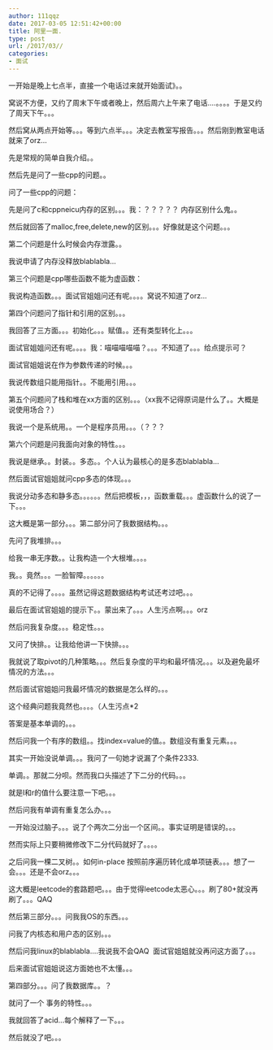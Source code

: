 ```yaml
---
author: 111qqz
date: 2017-03-05 12:51:42+00:00
title: 阿里一面.
type: post
url: /2017/03//
categories:
- 面试
---
```


一开始是晚上七点半，直接一个电话过来就开始面试》。。

窝说不方便，又约了周末下午或者晚上，然后周六上午来了电话....。。。。于是又约了周天下午。。。

然后窝从两点开始等。。。等到六点半。。。决定去教室写报告。。。然后刚到教室电话就来了orz...

先是常规的简单自我介绍。。

然后先是问了一些cpp的问题。。

问了一些cpp的问题：

先是问了c和cppneicu内存的区别。。。我：？？？？？ 内存区别什么鬼。。

然后就回答了malloc,free,delete,new的区别。。。好像就是这个问题。。。

第二个问题是什么时候会内存泄露。。

我说申请了内存没释放blablabla...

第三个问题是cpp哪些函数不能为虚函数：

我说构造函数。。。面试官姐姐问还有呢。。。。窝说不知道了orz...

第四个问题问了指针和引用的区别。。。

我回答了三方面。。。初始化。。。赋值。。还有类型转化上。。。

面试官姐姐问还有呢。。。。我：喵喵喵喵喵？。。。不知道了。。。给点提示可？

面试官姐姐说在作为参数传递的时候。。。

我说传数组只能用指针。。不能用引用。。。

第五个问题问了栈和堆在xx方面的区别。。。（xx我不记得原词是什么了。。大概是说使用场合？）

我说一个是系统用。。一个是程序员用。。。（？？？

第六个问题是问我面向对象的特性。。。

我说是继承。。封装。。多态。。个人认为最核心的是多态blablabla...

然后面试官姐姐就问cpp多态的体现。。。

我说分动多态和静多态。。。。。。然后把模板，，，函数重载。。。虚函数什么的说了一下。。。



这大概是第一部分。。。第二部分问了我数据结构。。。

先问了我堆排。。。

给我一串无序数。。让我构造一个大根堆。。。。

我。。竟然。。。一脸智障。。。。。。

真的不记得了。。。。虽然记得这题数据结构考试还考过吧。。。

最后在面试官姐姐的提示下。。蒙出来了。。。人生污点啊。。。orz

然后问我复杂度。。。稳定性。。。

又问了快排。。让我给他讲一下快排。。。

我就说了取pivot的几种策略。。。然后复杂度的平均和最坏情况。。。以及避免最坏情况的方法。。。

然后面试官姐姐问我最坏情况的数据是怎么样的。。。

这个经典问题我竟然也。。。。（人生污点*2

答案是基本单调的。。。

然后问我一个有序的数组。。找index=value的值。。数组没有重复元素。。。

其实一开始没说单调。。。我问了一句她才说漏了个条件2333.

单调。。那就二分呗。然而我口头描述了下二分的代码。。。

就是l和r的值什么要注意一下吧。。。

然后问我有单调有重复怎么办。。。

一开始没过脑子。。。说了个两次二分出一个区间。。事实证明是错误的。。。

然而实际上只要稍微修改下二分代码就好了。。。。

之后问我一棵二叉树。。如何in-place 按照前序遍历转化成单项链表。。。想了一会。。。还是不会orz。。。

这大概是leetcode的套路题吧。。。由于觉得leetcode太恶心。。。刷了80+就没再刷了。。。QAQ



然后第三部分。。。问我我OS的东西。。。

问我了内核态和用户态的区别。。。

然后问我linux的blablabla....我说我不会QAQ  面试官姐姐就没再问这方面了。。。

后来面试官姐姐说这方面她也不太懂。。。

第四部分。。。问了我数据库。。？

就问了一个 事务的特性。。。

我就回答了acid...每个解释了一下。。。

然后就没了吧。。。




